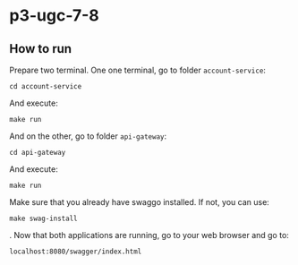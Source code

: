 # p3-ugc-7-8

## How to run

Prepare two terminal. One one terminal, go to folder `account-service`:

```shell
cd account-service
```

And execute:

```shell
make run
```

And on the other, go to folder `api-gateway`:

```shell
cd api-gateway
```

And execute:

```shell
make run
```

Make sure that you already have swaggo installed. If not, you can use:

```shell
make swag-install
```

. Now that both applications are running, go to your web browser and go to:

```shell
localhost:8080/swagger/index.html
```
